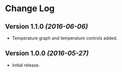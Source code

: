 Change Log
==========

Version 1.1.0 *(2016-06-06)*
----------------------------

 * Temperature graph and temperature controls added.

Version 1.0.0 *(2016-05-27)*
----------------------------

 * Initial release.